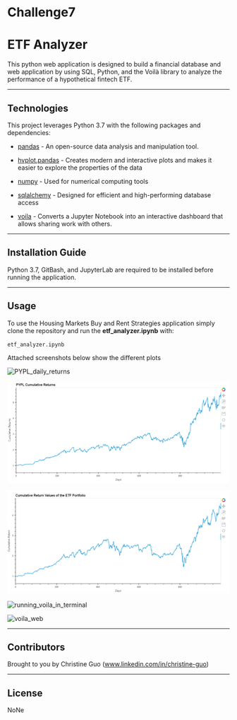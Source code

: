 # Challenge7

# ETF Analyzer

This python web application is designed to build a financial database and web application by using SQL, Python, and the Voilà library to analyze the performance of a hypothetical fintech ETF. 

---

## Technologies

This project leverages Python 3.7 with the following packages and dependencies:

* [pandas](https://pandas.pydata.org/) - An open-source data analysis and manipulation tool.

* [hvplot.pandas](https://hvplot.holoviz.org/user_guide/Introduction.html) - Creates modern and interactive plots and makes it easier to explore the properties of the data

* [numpy](https://numpy.org/) - Used for numerical computing tools

* [sqlalchemy](https://pypi.org/project/SQLAlchemy/) - Designed for efficient and high-performing database access

* [voila](https://voila.readthedocs.io/en/stable/index.html) - Converts a Jupyter Notebook into an interactive dashboard that allows sharing work with others.

---

## Installation Guide

Python 3.7, GitBash, and JupyterLab are required to be installed before running the application.

---

## Usage

To use the Housing Markets Buy and Rent Strategies application simply clone the repository and run the **etf_analyzer.ipynb** with:

```python
etf_analyzer.ipynb
```

Attached screenshots below show the different plots

![PYPL_daily_returns](/PYPL_daily_returns.png)  

![PYPL_cumulative_returns](Images/PYPL_cumulative_returns.png)

![ETF_portfolio_cumulative_returns](/Images/ETF_portfolio_cumulative_returns.png)

![running_voila_in_terminal](running_voila_in_terminal.png)

![voila_web](voila_web.png)


---

## Contributors

Brought to you by Christine Guo (www.linkedin.com/in/christine-guo)

---

## License

NoNe